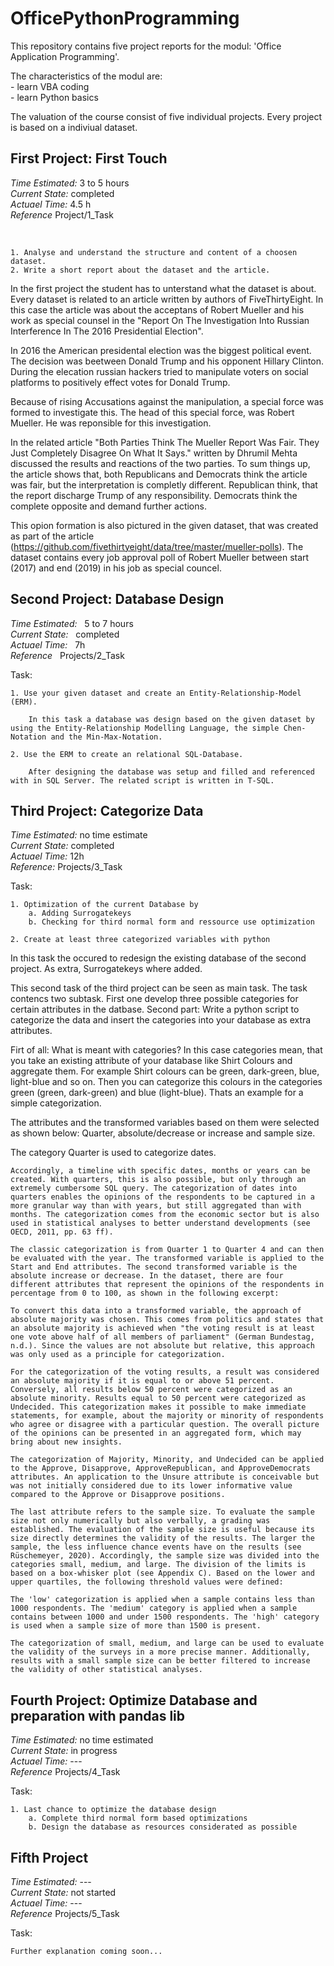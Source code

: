 # OfficePythonProgramming
This repository contains five project reports for the modul: 'Office Application Programming'. </br>

The characteristics of the modul are: <br>
    - learn VBA coding                <br>
    - learn Python basics             <br>

The valuation of the course consist of five individual projects. Every project is based on a indiviual dataset.

## First Project: First Touch
*Time Estimated:*   3 to 5 hours    <br>
*Current State:*    completed       <br>
*Actuael Time:*     4.5 h           <br>
*Reference*         Project/1_Task

<br>

    1. Analyse and understand the structure and content of a choosen dataset.
    2. Write a short report about the dataset and the article.

In the first project the student has to unterstand what the dataset is about. Every dataset is related to an article written by authors of FiveThirtyEight.
In this case the article was about the acceptans of Robert Mueller and his work as special counsel in the "Report On The Investigation Into Russian Interference In The 2016 Presidential Election".

In 2016 the American presidental election was the biggest political event. The decision was beetween Donald Trump and his opponent Hillary Clinton. 
During the elecation russian hackers tried to manipulate voters on social platforms to positively effect votes for Donald Trump.<br>

Because of rising Accusations against the manipulation, a special force was formed to investigate this. The head of this special force, was Robert Mueller. 
He was reponsible for this investigation. 

In the related article "Both Parties Think The Mueller Report Was Fair. They Just Completely Disagree On What It Says." written by Dhrumil Mehta discussed the results and reactions of the two parties.
To sum things up, the article shows that, both Republicans and Democrats think the article was fair, but the interpretation is completly different. 
    Republican think, that the report discharge Trump of any responsibility. 
    Democrats think the complete opposite and demand further actions.

This opion formation is also pictured in the given dataset, that was created as part of the article (https://github.com/fivethirtyeight/data/tree/master/mueller-polls). The dataset contains every job approval poll of Robert Mueller between start (2017) and end (2019) in his job as special councel.


## Second Project: Database Design
*Time Estimated:*   &nbsp; 5 to 7 hours    <br>
*Current State:*    &nbsp; completed       <br>
*Actuael Time:*     &nbsp; 7h              <br>
*Reference*         &nbsp; Projects/2_Task

Task: <br>

    1. Use your given dataset and create an Entity-Relationship-Model (ERM).

        In this task a database was design based on the given dataset by using the Entity-Relationship Modelling Language, the simple Chen-Notation and the Min-Max-Notation.

    2. Use the ERM to create an relational SQL-Database.

        After designing the database was setup and filled and referenced with in SQL Server. The related script is written in T-SQL.

## Third Project: Categorize Data
*Time Estimated:*   no time estimate    <br>
*Current State:*    completed           <br>
*Actuael Time:*     12h                 <br>
*Reference:*        Projects/3_Task

Task: <br>

    1. Optimization of the current Database by
        a. Adding Surrogatekeys
        b. Checking for third normal form and ressource use optimization

    2. Create at least three categorized variables with python

In this task the occured to redesign the existing database of the second project. As extra, Surrogatekeys where added.

This second task of the third project can be seen as main task. The task contencs two subtask. First one develop three possible categories for certain attributes in the datbase. Second part: Write a python script to categorize the data and insert the categories into your database as extra attributes. <br>

Firt of all: What is meant with categories?
In this case categories mean, that you take an existing attribute of your database like Shirt Colours and aggregate them. For example Shirt colours can be green, dark-green, blue, light-blue and so on. Then you can categorize this colours in the categories green (green, dark-green) and blue (light-blue). Thats an example for a simple categorization.

The attributes and the transformed variables based on them were selected as shown below: Quarter, absolute/decrease or increase and sample size.

The category Quarter is used to categorize dates.

    Accordingly, a timeline with specific dates, months or years can be created. With quarters, this is also possible, but only through an extremely cumbersome SQL query. The categorization of dates into quarters enables the opinions of the respondents to be captured in a more granular way than with years, but still aggregated than with months. The categorization comes from the economic sector but is also used in statistical analyses to better understand developments (see OECD, 2011, pp. 63 ff).

    The classic categorization is from Quarter 1 to Quarter 4 and can then be evaluated with the year. The transformed variable is applied to the Start and End attributes. The second transformed variable is the absolute increase or decrease. In the dataset, there are four different attributes that represent the opinions of the respondents in percentage from 0 to 100, as shown in the following excerpt:

    To convert this data into a transformed variable, the approach of absolute majority was chosen. This comes from politics and states that an absolute majority is achieved when "the voting result is at least one vote above half of all members of parliament" (German Bundestag, n.d.). Since the values are not absolute but relative, this approach was only used as a principle for categorization.

    For the categorization of the voting results, a result was considered an absolute majority if it is equal to or above 51 percent. Conversely, all results below 50 percent were categorized as an absolute minority. Results equal to 50 percent were categorized as Undecided. This categorization makes it possible to make immediate statements, for example, about the majority or minority of respondents who agree or disagree with a particular question. The overall picture of the opinions can be presented in an aggregated form, which may bring about new insights.

    The categorization of Majority, Minority, and Undecided can be applied to the Approve, Disapprove, ApproveRepublican, and ApproveDemocrats attributes. An application to the Unsure attribute is conceivable but was not initially considered due to its lower informative value compared to the Approve or Disapprove positions.

    The last attribute refers to the sample size. To evaluate the sample size not only numerically but also verbally, a grading was established. The evaluation of the sample size is useful because its size directly determines the validity of the results. The larger the sample, the less influence chance events have on the results (see Rüschemeyer, 2020). Accordingly, the sample size was divided into the categories small, medium, and large. The division of the limits is based on a box-whisker plot (see Appendix C). Based on the lower and upper quartiles, the following threshold values ​​were defined:

    The 'low' categorization is applied when a sample contains less than 1000 respondents. The 'medium' category is applied when a sample contains between 1000 and under 1500 respondents. The 'high' category is used when a sample size of more than 1500 is present.

    The categorization of small, medium, and large can be used to evaluate the validity of the surveys in a more precise manner. Additionally, results with a small sample size can be better filtered to increase the validity of other statistical analyses.


## Fourth Project: Optimize Database and preparation with pandas lib
*Time Estimated:*   no time estimated <br>
*Current State:*    in progress     <br>
*Actuael Time:*     ---             <br>
*Reference*         Projects/4_Task

Task: <br>

    1. Last chance to optimize the database design
        a. Complete third normal form based optimizations
        b. Design the database as resources considerated as possible

## Fifth Project
*Time Estimated:*   ---             <br>
*Current State:*    not started     <br>
*Actuael Time:*     ---             <br>
*Reference*         Projects/5_Task

Task: <br>

    Further explanation coming soon...
